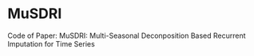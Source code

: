 # MuSDRI
Code of Paper: MuSDRI: Multi-Seasonal Deconposition Based Recurrent Imputation for Time Series
